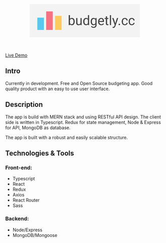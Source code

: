 <p align="center">
  <img src="src/assets/logo.png" width="350" />
</p>

<img src=""/>

[Live Demo]()

## Intro

Currently in development. Free and Open Source budgeting app. Good quality product with an easy to use user interface.

## Description

The app is build with MERN stack and using RESTful API design. The client side is written in Typescript. Redux for state management, Node & Express for API, MongoDB as database.

The app is built with a robust and easily scalable structure.

## Technologies & Tools

### Front-end:

- Typescript
- React
- Redux
- Axios
- React Router
- Sass

### Backend:

- Node/Express
- MongoDB/Mongoose
